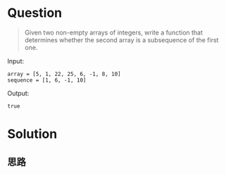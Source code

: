 # Question
> Given two non-empty arrays of integers, write a function that determines
  whether the second array is a subsequence of the first one.

Input:
```
array = [5, 1, 22, 25, 6, -1, 8, 10]
sequence = [1, 6, -1, 10]
```

Output:
```
true
```
# Solution
## 思路

